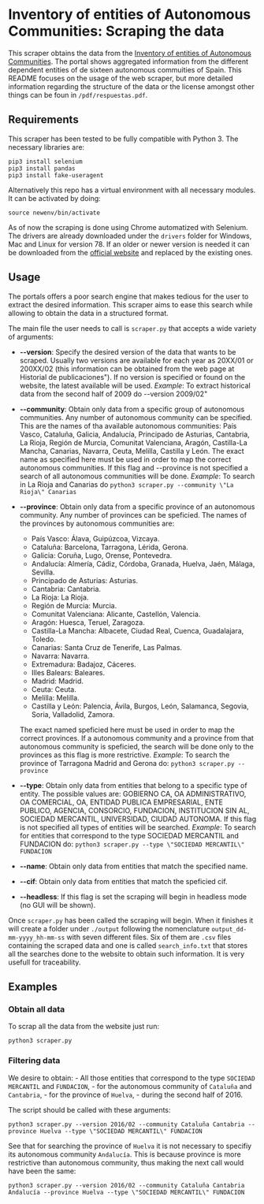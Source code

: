 # Inventory of entities of Autonomous Communities: Scraping the data

This scraper obtains the data from the [Inventory of entities of Autonomous Communities](https://serviciostelematicosext.hacienda.gob.es/SGCIEF/PubInvCCAA/secciones/FrmSelComunidad.aspx). The portal shows aggregated information from the different dependent entities of de sixteen autonomous commuities of Spain.
This README focuses on the usage of the web scraper, but more detailed information regarding the structure of the data or the license amongst other things can be foun in `/pdf/respuestas.pdf`.

## Requirements
This scraper has been tested to be fully compatible with Python 3. The necessary libraries are:

```
pip3 install selenium
pip3 install pandas
pip3 install fake-useragent
```

Alternatively this repo has a virtual environment with all necessary modules. It can be activated by doing:
```
source newenv/bin/activate
```

As of now the scraping is done using Chrome automatized with Selenium. The drivers are already downloaded under the `drivers` folder for Windows, Mac and Linux for version 78. If an older or newer version is needed it can be downloaded from the [official website](https://chromedriver.chromium.org/downloads) and replaced by the existing ones.

## Usage

The portals offers a poor search engine that makes tedious for the user to extract the desired information. This scraper aims to ease this search while allowing to obtain the data in a structured format.

The main file the user needs to call is `scraper.py` that accepts a wide variety of arguments:

* __--version__: Specify the desired version of the data that wants to be scraped. Usually two versions are available for each year as 20XX/01 or 200XX/02 (this information can be obtained from the web page at Historial de publicaciones\"). If no version is specified or found on the website, the latest available will be used.
 _Example_: To extract historical data from the second half of 2009 do --version 2009/02"
* __--community__: Obtain only data from a specific group of autonomous communities. Any number of autonomous community can be specified. This are the names of tha available autonomous communities: País Vasco, Cataluña, Galicia, Andalucía, Principado de Asturias, Cantabria, La Rioja, Región de Murcia, Comunitat Valenciana, Aragón, Castilla-La Mancha, Canarias, Navarra, Ceuta, Melilla, Castilla y León. The exact name as specified here must be used in order to map the correct autonomous communities. If this flag and --province is not specified a search of all autonomous communities will be done.
_Example_: To search in La Rioja and Canarias do `python3 scraper.py --community \"La Rioja\" Canarias`
* __--province__: Obtain only data from a specific province of an autonomous community. Any number of provinces can be speficied. The names of the provinces by autonomous communities are:
    - País Vasco: Álava, Guipúzcoa, Vizcaya.
    - Cataluña: Barcelona, Tarragona, Lérida, Gerona.
    - Galicia: Coruña, Lugo, Orense, Pontevedra.
    - Andalucía: Almería, Cádiz, Córdoba, Granada, Huelva, Jaén, Málaga, Sevilla.
    - Principado de Asturias: Asturias.
    - Cantabria: Cantabria.
    - La Rioja: La Rioja.
    - Región de Murcia: Murcia.
    - Comunitat Valenciana: Alicante, Castellón, Valencia.
    - Aragón: Huesca, Teruel, Zaragoza.
    - Castilla-La Mancha: Albacete, Ciudad Real, Cuenca, Guadalajara, Toledo.
    - Canarias: Santa Cruz de Tenerife, Las Palmas.
    - Navarra: Navarra.
    - Extremadura: Badajoz, Cáceres.
    - Illes Balears: Baleares.
    - Madrid: Madrid.
    - Ceuta: Ceuta.
    - Melilla: Melilla.
    - Castilla y León: Palencia, Ávila, Burgos, León, Salamanca, Segovia, Soria, Valladolid, Zamora.

    The exact named speficied here must be used in order to map the correct provinces. If a autonomous community and a province from that autonomous community is speficied, the search will be done only to the provinces as this flag is more restrictive.
    _Example_: To search the province of Tarragona Madrid and Gerona do: `python3 scraper.py --province`

* __--type__: Obtain only data from entities that belong to a specific type of entity. The possible values are: GOBIERNO CA, OA ADMINISTRATIVO, OA COMERCIAL, OA, ENTIDAD PUBLICA EMPRESARIAL, ENTE PUBLICO, AGENCIA, CONSORCIO, FUNDACION, INSTITUCION SIN AL, SOCIEDAD MERCANTIL, UNIVERSIDAD, CIUDAD AUTONOMA. If this flag is not specified all types of entities will be searched.
_Example_: To search for entities that correspond to the type SOCIEDAD MERCANTIL and FUNDACION do: `python3 scraper.py --type \"SOCIEDAD MERCANTIL\" FUNDACION`
* __--name__: Obtain only data from entities that match the specified name.
* __--cif__: Obtain only data from entities that match the speficied cif.
* __--headless__: If this flag is set the scraping will begin in headless mode (no GUI will be shown).


Once `scraper.py` has been called the scraping will begin. When it finishes it will create a folder under `./output` following the nomenclature `output_dd-mm-yyyy_hh-mm-ss` with seven different files. Six of them are `.csv` files containing the scraped data and one is called `search_info.txt` that stores all the searches done to the website to obtain such information. It is very usefull for traceability.

## Examples

### Obtain all data
To scrap all the data from the website just run:

```
python3 scraper.py
```
### Filtering data
We desire to obtain:
    - All those entities that correspond to the type `SOCIEDAD MERCANTIL` and `FUNDACION`,
    - for the autonomous community of `Cataluña` and `Cantabria`,
    - for the province of `Huelva`,
    - during the second half of 2016.

The script should be called with these arguments:

```
python3 scraper.py --version 2016/02 --community Cataluña Cantabria --province Huelva --type \"SOCIEDAD MERCANTIL\" FUNDACION
```

See that for searching the province of `Huelva` it is not necessary to specifiy its autonomous community `Andalucía`. This is because province is more restrictive than autonomous community, thus making the next call would have been the same:

```
python3 scraper.py --version 2016/02 --community Cataluña Cantabria Andalucía --province Huelva --type \"SOCIEDAD MERCANTIL\" FUNDACION
```
